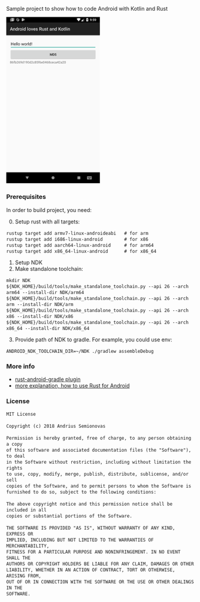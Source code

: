 Sample project to show how to code Android with Kotlin and Rust

<img src="assets/screen.png" width="250"/>

### Prerequisites

In order to build project, you need:

0. Setup rust with all targets:
```
rustup target add armv7-linux-androideabi   # for arm
rustup target add i686-linux-android        # for x86
rustup target add aarch64-linux-android     # for arm64
rustup target add x86_64-linux-android      # for x86_64
```
1. Setup NDK
2. Make standalone toolchain:
```
mkdir NDK
${NDK_HOME}/build/tools/make_standalone_toolchain.py --api 26 --arch arm64 --install-dir NDK/arm64
${NDK_HOME}/build/tools/make_standalone_toolchain.py --api 26 --arch arm --install-dir NDK/arm
${NDK_HOME}/build/tools/make_standalone_toolchain.py --api 26 --arch x86 --install-dir NDK/x86
${NDK_HOME}/build/tools/make_standalone_toolchain.py --api 26 --arch x86_64 --install-dir NDK/x86_64
```
3. Provide path of NDK to gradle. For example, you could use env:
```
ANDROID_NDK_TOOLCHAIN_DIR=~/NDK ./gradlew assembleDebug
```

### More info

- [rust-android-gradle plugin](https://github.com/ncalexan/rust-android-gradle)
- [more explanation, how to use Rust for Android](https://mozilla.github.io/firefox-browser-architecture/experiments/2017-09-21-rust-on-android.html)

### License

```
MIT License

Copyright (c) 2018 Andrius Semionovas

Permission is hereby granted, free of charge, to any person obtaining a copy
of this software and associated documentation files (the "Software"), to deal
in the Software without restriction, including without limitation the rights
to use, copy, modify, merge, publish, distribute, sublicense, and/or sell
copies of the Software, and to permit persons to whom the Software is
furnished to do so, subject to the following conditions:

The above copyright notice and this permission notice shall be included in all
copies or substantial portions of the Software.

THE SOFTWARE IS PROVIDED "AS IS", WITHOUT WARRANTY OF ANY KIND, EXPRESS OR
IMPLIED, INCLUDING BUT NOT LIMITED TO THE WARRANTIES OF MERCHANTABILITY,
FITNESS FOR A PARTICULAR PURPOSE AND NONINFRINGEMENT. IN NO EVENT SHALL THE
AUTHORS OR COPYRIGHT HOLDERS BE LIABLE FOR ANY CLAIM, DAMAGES OR OTHER
LIABILITY, WHETHER IN AN ACTION OF CONTRACT, TORT OR OTHERWISE, ARISING FROM,
OUT OF OR IN CONNECTION WITH THE SOFTWARE OR THE USE OR OTHER DEALINGS IN THE
SOFTWARE.
```
